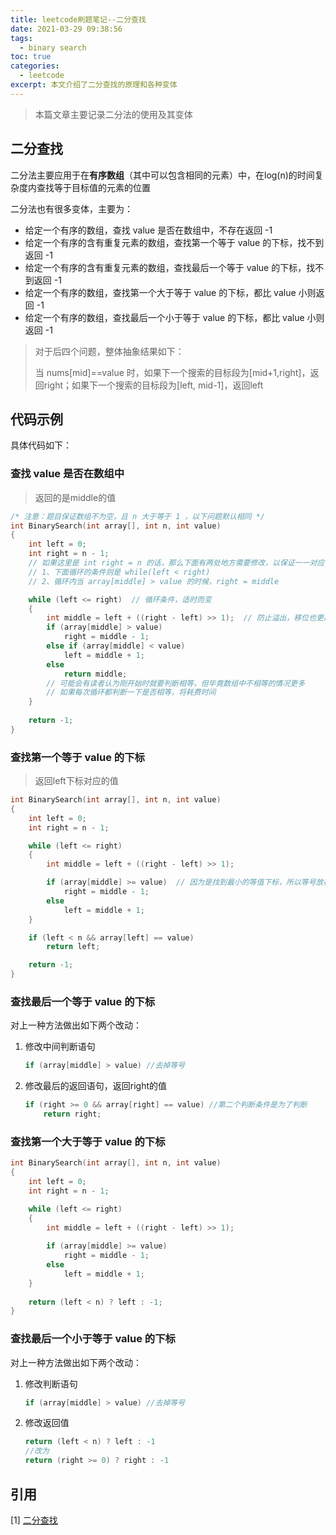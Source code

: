 ```yaml
---
title: leetcode刷题笔记--二分查找
date: 2021-03-29 09:38:56
tags:
  - binary search
toc: true
categories:
  - leetcode
excerpt: 本文介绍了二分查找的原理和各种变体
---
```


>   本篇文章主要记录二分法的使用及其变体



## 二分查找

二分法主要应用于在**有序数组**（其中可以包含相同的元素）中，在log(n)的时间复杂度内查找等于目标值的元素的位置

二分法也有很多变体，主要为：

-   给定一个有序的数组，查找 value 是否在数组中，不存在返回 -1
-   给定一个有序的含有重复元素的数组，查找第一个等于 value 的下标，找不到返回 -1
-   给定一个有序的含有重复元素的数组，查找最后一个等于 value 的下标，找不到返回 -1
-   给定一个有序的数组，查找第一个大于等于 value 的下标，都比 value 小则返回 -1
-   给定一个有序的数组，查找最后一个小于等于 value 的下标，都比 value 小则返回 -1

>   对于后四个问题，整体抽象结果如下：
>
>   当 nums[mid]==value 时，如果下一个搜索的目标段为\[mid+1,right\]，返回right；如果下一个搜索的目标段为\[left, mid-1\]，返回left



## 代码示例

具体代码如下：

### 查找 value 是否在数组中

>   返回的是middle的值

```c++
/* 注意：题目保证数组不为空，且 n 大于等于 1 ，以下问题默认相同 */
int BinarySearch(int array[], int n, int value)
{
    int left = 0;
    int right = n - 1;
    // 如果这里是 int right = n 的话，那么下面有两处地方需要修改，以保证一一对应：
    // 1、下面循环的条件则是 while(left < right)
    // 2、循环内当 array[middle] > value 的时候，right = middle

    while (left <= right)  // 循环条件，适时而变
    {
        int middle = left + ((right - left) >> 1);  // 防止溢出，移位也更高效。同时，每次循环都需要更新。
        if (array[middle] > value)
            right = middle - 1;
        else if (array[middle] < value)
            left = middle + 1;
        else
            return middle;
        // 可能会有读者认为刚开始时就要判断相等，但毕竟数组中不相等的情况更多
        // 如果每次循环都判断一下是否相等，将耗费时间
    }
  
    return -1;
}
```



### 查找第一个等于 value 的下标

>   返回left下标对应的值

```c++
int BinarySearch(int array[], int n, int value)
{
    int left = 0;
    int right = n - 1;

    while (left <= right)
    {
        int middle = left + ((right - left) >> 1);

        if (array[middle] >= value)  // 因为是找到最小的等值下标，所以等号放在这里
            right = middle - 1;
        else
            left = middle + 1;
    }

    if (left < n && array[left] == value)
        return left;

    return -1;
}
```



### 查找最后一个等于 value 的下标

对上一种方法做出如下两个改动：

1.  修改中间判断语句

    ```C++
    if (array[middle] > value) //去掉等号
    ```

    

2.  修改最后的返回语句，返回right的值

    ```C++
    if (right >= 0 && array[right] == value) //第二个判断条件是为了判断
        return right;
    ```

    



### 查找第一个大于等于 value 的下标

```c++
int BinarySearch(int array[], int n, int value)
{
    int left = 0;
    int right = n - 1;

    while (left <= right)  
    {
        int middle = left + ((right - left) >> 1);
      
        if (array[middle] >= value)
            right = middle - 1;
        else
            left = middle + 1;
    }
    
    return (left < n) ? left : -1;
}
```



### 查找最后一个小于等于 value 的下标

对上一种方法做出如下两个改动：

1.  修改判断语句

    ```c++
    if (array[middle] > value) //去掉等号
    ```

    

2.  修改返回值

    ```c++
    return (left < n) ? left : -1 
    //改为 
    return (right >= 0) ? right : -1
    ```

    

## 引用

[1] [二分查找](https://ethsonliu.com/2018/04/binary-search.html)

